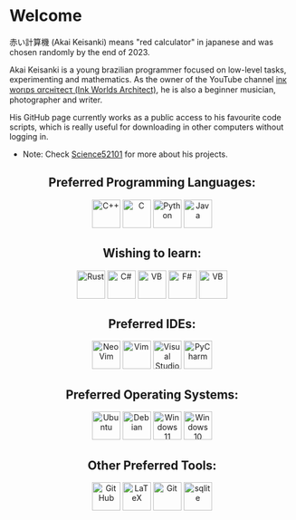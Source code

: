 # Welcome

赤い計算機 (Akai Keisanki) means "red calculator" in japanese and was chosen randomly by the end of 2023.

Akai Keisanki is a young brazilian programmer focused on low-level tasks, experimenting and mathematics.
As the owner of the YouTube channel [inκ worιᴅs αrcнiτecτ (Ink Worlds Architect)](https://www.youtube.com/@akaikeisanki), he is also a beginner musician, photographer and writer.

His GitHub page currently works as a public access to his favourite code scripts, which is really useful for downloading in other computers without logging in.

- Note: Check [Science52101](https://science52101.github.io/) for more about his projects.

<h2 align="center">
Preferred Programming Languages:
</h2>
<p align="center">
<img src="https://cdn.jsdelivr.net/gh/devicons/devicon/icons/cplusplus/cplusplus-original.svg" alt="C++" width="50" heigth="50"/>
<img src="https://cdn.jsdelivr.net/gh/devicons/devicon/icons/c/c-original.svg" alt="C" width="50" heigth="50"/>
<img src="https://cdn.jsdelivr.net/gh/devicons/devicon/icons/python/python-original.svg" alt="Python" width="50" heigth="50"/>
<img src="https://cdn.jsdelivr.net/gh/devicons/devicon/icons/java/java-original.svg" alt="Java" width="50" heigth="50"/>
</p>

<h2 align="center">
Wishing to learn:
</h2>
<p align="center">
<img src="https://cdn.jsdelivr.net/gh/devicons/devicon/icons/rust/rust-original.svg" alt="Rust" width="50" heigth="50"/>
<img src="https://cdn.jsdelivr.net/gh/devicons/devicon/icons/csharp/csharp-original.svg" alt="C#" width="50" heigth="50"/>
<img src="https://cdn.jsdelivr.net/gh/devicons/devicon/icons/visualbasic/visualbasic-original.svg" alt="VB" width="50" heigth="50"/>
<img src="https://cdn.jsdelivr.net/gh/devicons/devicon/icons/fsharp/fsharp-original.svg" alt="F#" width="50" heigth="50"/>
<img src="https://cdn.jsdelivr.net/gh/devicons/devicon/icons/fortran/fortran-original.svg" alt="VB" width="50" heigth="50"/>
</p>

<h2 align="center">
Preferred IDEs:
</h2>
<p align="center">
<img src="https://cdn.jsdelivr.net/gh/devicons/devicon/icons/neovim/neovim-original.svg" alt="NeoVim" width="50" heigth="50"/>
<img src="https://cdn.jsdelivr.net/gh/devicons/devicon/icons/vim/vim-original.svg" alt="Vim" width="50" heigth="50"/>
<img src="https://cdn.jsdelivr.net/gh/devicons/devicon/icons/vscode/vscode-original.svg" alt="Visual Studio Code" width="50" heigth="50"/>
<img src="https://cdn.jsdelivr.net/gh/devicons/devicon/icons/pycharm/pycharm-original.svg" alt="PyCharm" width="50" heigth="50"/>
</p>

<h2 align="center">
Preferred Operating Systems:
</h2>
<p align="center">
<img src="https://cdn.jsdelivr.net/gh/devicons/devicon/icons/ubuntu/ubuntu-original.svg" alt="Ubuntu" width="50" heigth="50"/>
<img src="https://cdn.jsdelivr.net/gh/devicons/devicon/icons/debian/debian-original.svg" alt="Debian" width="50" heigth="50"/>
<img src="https://cdn.jsdelivr.net/gh/devicons/devicon/icons/windows11/windows11-original.svg" alt="Windows 11" width="50" heigth="50"/>
<img src="https://cdn.jsdelivr.net/gh/devicons/devicon/icons/windows8/windows8-original.svg" alt="Windows 10" width="50" heigth="50"/>
</p>

<h2 align="center">
Other Preferred Tools:
</h2>
<p align="center">
<img src="https://cdn.jsdelivr.net/gh/devicons/devicon/icons/github/github-original.svg" alt="Git Hub" width="50" heigth="50"/>
<img src="https://cdn.jsdelivr.net/gh/devicons/devicon/icons/latex/latex-original.svg" alt="LaTeX" width="50" heigth="50"/>
<img src="https://cdn.jsdelivr.net/gh/devicons/devicon/icons/git/git-original.svg" alt="Git" width="50" heigth="50"/>
<img src="https://cdn.jsdelivr.net/gh/devicons/devicon/icons/sqlite/sqlite-original.svg" alt="sqlite" width="50" heigth="50"/>
</p>

